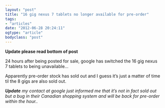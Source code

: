 ```yaml
---
layout: "post"
title: "16 gig nexus 7 tablets no longer available for pre-order"
tags: 
- "articles"
date: "2012-06-28 20:24:11"
ogtype: "article"
bodyclass: "post"
---
```


**Update please read bottom of post**

24 hours after being posted for sale, google has switched the 16 gig nexus 7 tablets to being unavailable…

Apparently pre-order stock has sold out and I guess it’s just a matter of time til the 8 gigs are also sold out.

***Update** my contact at google just informed me that it’s not in fact sold out but a bug in their Canadian shopping system and will be back for pre-order within the hour..*